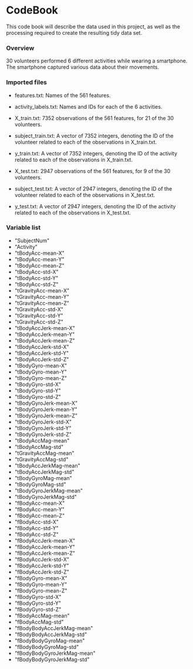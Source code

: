 # CodeBook

This code book will describe the data used in this project, as well as the processing required to create the resulting tidy data set.

### Overview

30 volunteers performed 6 different activities while wearing a smartphone. The smartphone captured various data about their movements.

### Imported files
* features.txt: Names of the 561 features.

* activity_labels.txt: Names and IDs for each of the 6 activities.

* X_train.txt: 7352 observations of the 561 features, for 21 of the 30 volunteers.

* subject_train.txt: A vector of 7352 integers, denoting the ID of the volunteer related to each of the observations in X_train.txt.

* y_train.txt: A vector of 7352 integers, denoting the ID of the activity related to each of the observations in X_train.txt.

* X_test.txt: 2947 observations of the 561 features, for 9 of the 30 volunteers.

* subject_test.txt: A vector of 2947 integers, denoting the ID of the volunteer related to each of the observations in X_test.txt.

* y_test.txt: A vector of 2947 integers, denoting the ID of the activity related to each of the observations in X_test.txt.

### Variable list

* "SubjectNum"                
* "Activity"                  
* "tBodyAcc-mean-X"           
* "tBodyAcc-mean-Y"          
* "tBodyAcc-mean-Z"           
* "tBodyAcc-std-X"            
* "tBodyAcc-std-Y"            
* "tBodyAcc-std-Z"           
* "tGravityAcc-mean-X"        
* "tGravityAcc-mean-Y"        
* "tGravityAcc-mean-Z"        
* "tGravityAcc-std-X"        
* "tGravityAcc-std-Y"         
* "tGravityAcc-std-Z"         
* "tBodyAccJerk-mean-X"       
* "tBodyAccJerk-mean-Y"      
* "tBodyAccJerk-mean-Z"       
* "tBodyAccJerk-std-X"        
* "tBodyAccJerk-std-Y"        
* "tBodyAccJerk-std-Z"       
* "tBodyGyro-mean-X"          
* "tBodyGyro-mean-Y"          
* "tBodyGyro-mean-Z"          
* "tBodyGyro-std-X"          
* "tBodyGyro-std-Y"           
* "tBodyGyro-std-Z"           
* "tBodyGyroJerk-mean-X"      
* "tBodyGyroJerk-mean-Y"     
* "tBodyGyroJerk-mean-Z"      
* "tBodyGyroJerk-std-X"       
* "tBodyGyroJerk-std-Y"       
* "tBodyGyroJerk-std-Z"      
* "tBodyAccMag-mean"          
* "tBodyAccMag-std"           
* "tGravityAccMag-mean"       
* "tGravityAccMag-std"       
* "tBodyAccJerkMag-mean"      
* "tBodyAccJerkMag-std"       
* "tBodyGyroMag-mean"         
* "tBodyGyroMag-std"         
* "tBodyGyroJerkMag-mean"     
* "tBodyGyroJerkMag-std"      
* "fBodyAcc-mean-X"           
* "fBodyAcc-mean-Y"          
* "fBodyAcc-mean-Z"           
* "fBodyAcc-std-X"            
* "fBodyAcc-std-Y"            
* "fBodyAcc-std-Z"           
* "fBodyAccJerk-mean-X"       
* "fBodyAccJerk-mean-Y"       
* "fBodyAccJerk-mean-Z"       
* "fBodyAccJerk-std-X"       
* "fBodyAccJerk-std-Y"        
* "fBodyAccJerk-std-Z"        
* "fBodyGyro-mean-X"          
* "fBodyGyro-mean-Y"         
* "fBodyGyro-mean-Z"          
* "fBodyGyro-std-X"           
* "fBodyGyro-std-Y"           
* "fBodyGyro-std-Z"          
* "fBodyAccMag-mean"          
* "fBodyAccMag-std"           
* "fBodyBodyAccJerkMag-mean"  
* "fBodyBodyAccJerkMag-std"  
* "fBodyBodyGyroMag-mean"     
* "fBodyBodyGyroMag-std"      
* "fBodyBodyGyroJerkMag-mean" 
* "fBodyBodyGyroJerkMag-std" 
